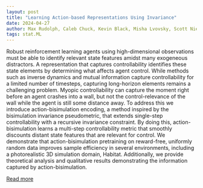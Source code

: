 ```yaml
---
layout: post
title: "Learning Action-based Representations Using Invariance"
date: 2024-04-27
author: Max Rudolph, Caleb Chuck, Kevin Black, Misha Lvovsky, Scott Niekum, Amy Zhang
tags: stat.ML
---
```


Robust reinforcement learning agents using high-dimensional observations must be able to identify relevant state features amidst many exogeneous distractors. A representation that captures controllability identifies these state elements by determining what affects agent control. While methods such as inverse dynamics and mutual information capture controllability for a limited number of timesteps, capturing long-horizon elements remains a challenging problem. Myopic controllability can capture the moment right before an agent crashes into a wall, but not the control-relevance of the wall while the agent is still some distance away. To address this we introduce action-bisimulation encoding, a method inspired by the bisimulation invariance pseudometric, that extends single-step controllability with a recursive invariance constraint. By doing this, action-bisimulation learns a multi-step controllability metric that smoothly discounts distant state features that are relevant for control. We demonstrate that action-bisimulation pretraining on reward-free, uniformly random data improves sample efficiency in several environments, including a photorealistic 3D simulation domain, Habitat. Additionally, we provide theoretical analysis and qualitative results demonstrating the information captured by action-bisimulation.

[Read more](https://arxiv.org/abs/2403.16369)